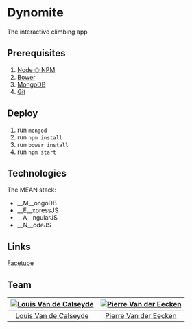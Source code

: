 # Dynomite
The interactive climbing app

## Prerequisites
1. [Node ⬡ NPM](http://nodejs.org/)
2. [Bower](http://bower.io/)
3. [MongoDB](http://www.mongodb.org/)
4. [Git](http://git-scm.com/)

## Deploy
1. run `mongod`
2. run `npm install`
3. run `bower install`
4. run `npm start`

## Technologies
The MEAN stack:
* __M__ongoDB
* __E__xpressJS
* __A__ngularJS
* __N__odeJS

## Links
[Facetube](https://www.facebook.com/dynomiteapp)

## Team
[![Louis Van de Calseyde](http://integralstudios.be/img/p_louis.png)](http://twitter.com/vdclouis) | [![Pierre Van der Eecken](http://integralstudios.be/img/p_pierre.png)](http://twitter.com/peecken)
:---:|:---:
[Louis Van de Calseyde](http://twitter.com/vdclouis) | [Pierre Van der Eecken](http://twitter.com/pierrevde)
